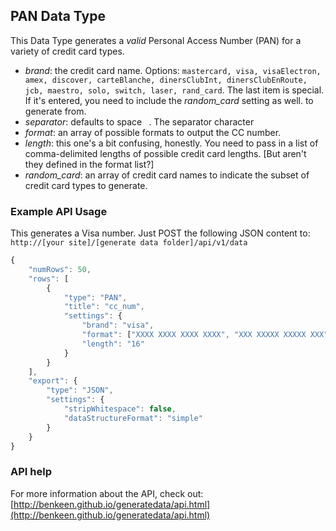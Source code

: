 ## PAN Data Type

This Data Type generates a *valid* Personal Access Number (PAN) for a variety of credit card types.  

- *brand*: the credit card name. Options: `mastercard, visa, visaElectron, amex, discover, carteBlanche, dinersClubInt,
dinersClubEnRoute, jcb, maestro, solo, switch, laser, rand_card`. The last item is special. If it's entered, you need to 
include the *random_card* setting as well. 
to generate from.
- *separator*: defaults to space ` `. The separator character 
- *format*: an array of possible formats to output the CC number.
- *length*: this one's a bit confusing, honestly. You need to pass in a list of comma-delimited lengths of possible
credit card lengths. [But aren't they defined in the format list?]
- *random_card*: an array of credit card names to indicate the subset of credit card types to generate.


### Example API Usage

This generates a Visa number. Just POST the following JSON content to: 
`http://[your site]/[generate data folder]/api/v1/data`

```javascript
{
    "numRows": 50,
    "rows": [
        {
            "type": "PAN",
            "title": "cc_num",
            "settings": {
                "brand": "visa",
                "format": ["XXXX XXXX XXXX XXXX", "XXX XXXXX XXXXX XXX"],
                "length": "16"
            }
        }
    ],
    "export": {
        "type": "JSON",
        "settings": {
            "stripWhitespace": false,
            "dataStructureFormat": "simple"
        }
    }
}
```
 
### API help

For more information about the API, check out:
[http://benkeen.github.io/generatedata/api.html](http://benkeen.github.io/generatedata/api.html)
